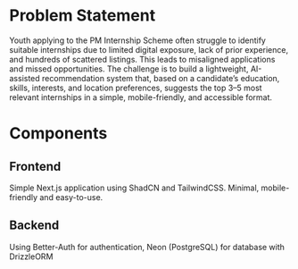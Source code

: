 # Problem Statement

Youth applying to the PM Internship Scheme often struggle to identify suitable internships due to limited digital exposure, lack of prior experience, and hundreds of scattered listings. This leads to misaligned applications and missed opportunities. The challenge is to build a lightweight, AI-assisted recommendation system that, based on a candidate’s education, skills, interests, and location preferences, suggests the top 3–5 most relevant internships in a simple, mobile-friendly, and accessible format.

# Components

## Frontend

Simple Next.js application using ShadCN and TailwindCSS. Minimal, mobile-friendly and easy-to-use.

## Backend

Using Better-Auth for authentication, Neon (PostgreSQL) for database with DrizzleORM